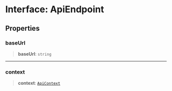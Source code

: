 # Interface: ApiEndpoint

## Properties

### baseUrl

> **baseUrl**: `string`

***

### context

> **context**: [`ApiContext`](../type-aliases/ApiContext.md)
